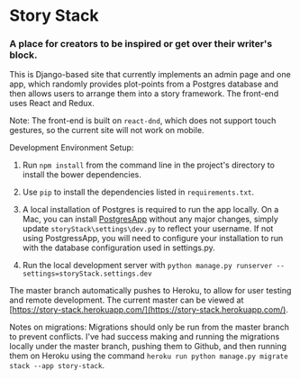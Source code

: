 # Story Stack
### A place for creators to be inspired or get over their writer's block.
This is Django-based site that currently implements an admin page and one app, which randomly provides plot-points from a Postgres database and then allows users to arrange them into a story framework.  The front-end uses React and Redux.  

Note: The front-end is built on `react-dnd`, which does not support touch gestures, so the current site will not work on mobile.

Development Environment Setup:
1. Run `npm install` from the command line in the project's directory to install the bower dependencies.

2. Use `pip` to install the dependencies listed in `requirements.txt`.

3. A local installation of Postgres is required to run the app locally.  On a Mac, you can install [PostgresApp](http://postgresapp.com/) without any major changes, simply update `storyStack\settings\dev.py` to reflect your username. If not using PostgressApp, you will need to configure your installation to run with the database configuration used in settings.py.

4. Run the local development server with `python manage.py runserver --settings=storyStack.settings.dev`


The master branch automatically pushes to Heroku, to allow for user testing and remote development.  The current master can be viewed at [https://story-stack.herokuapp.com/](https://story-stack.herokuapp.com/).

Notes on migrations:
Migrations should only be run from the master branch to prevent conflicts.  I've had success making and running the migrations locally under the master branch, pushing them to Github, and then running them on Heroku using the command `heroku run python manage.py migrate stack --app story-stack`.






